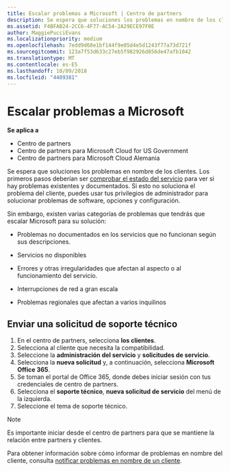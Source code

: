 ```yaml
---
title: Escalar problemas a Microsoft | Centro de partners
description: Se espera que soluciones los problemas en nombre de los clientes.
ms.assetid: F4BFAB24-2CC6-4F77-AC54-2A29ECE97F0E
author: MaggiePucciEvans
ms.localizationpriority: medium
ms.openlocfilehash: 7edd9d68e1bf144f9e05d4e5d1243f77a73d721f
ms.sourcegitcommit: 123a7f53d633c27eb5f982926d856de47afb1042
ms.translationtype: MT
ms.contentlocale: es-ES
ms.lasthandoff: 10/09/2018
ms.locfileid: "4489381"
---
```

# <a name="escalate-problems-to-microsoft"></a>Escalar problemas a Microsoft

**Se aplica a**

-  Centro de partners
-  Centro de partners para Microsoft Cloud for US Government
-  Centro de partners para Microsoft Cloud Alemania

Se espera que soluciones los problemas en nombre de los clientes. Los primeros pasos deberían ser [comprobar el estado del servicio](check-service-health.md) para ver si hay problemas existentes y documentados. Si esto no soluciona el problema del cliente, puedes usar tus privilegios de administrador para solucionar problemas de software, opciones y configuración.

Sin embargo, existen varias categorías de problemas que tendrás que escalar Microsoft para su solución:

-   Problemas no documentados en los servicios que no funcionan según sus descripciones.

-   Servicios no disponibles

-   Errores y otras irregularidades que afectan al aspecto o al funcionamiento del servicio.

-   Interrupciones de red a gran escala

-   Problemas regionales que afectan a varios inquilinos

## <a name="submit-a-support-request"></a>Enviar una solicitud de soporte técnico

1. En el centro de partners, selecciona **los clientes**.
2. Selecciona al cliente que necesita la compatibilidad.
3. Seleccione la **administración del servicio** y **solicitudes de servicio**.
4. Selecciona la **nueva solicitud** y, a continuación, selecciona **Microsoft Office 365**.
5. Se toman el portal de Office 365, donde debes iniciar sesión con tus credenciales de centro de partners.
6. Selecciona el **soporte técnico**, **nueva solicitud de servicio** del menú de la izquierda.
7. Seleccione el tema de soporte técnico.

>[!NOTE]
>Es importante iniciar desde el centro de partners para que se mantiene la relación entre partners y clientes. 


Para obtener información sobre cómo informar de problemas en nombre del cliente, consulta [notificar problemas en nombre de un cliente](report-problems-on-behalf-of-a-customer.md).

 

 



